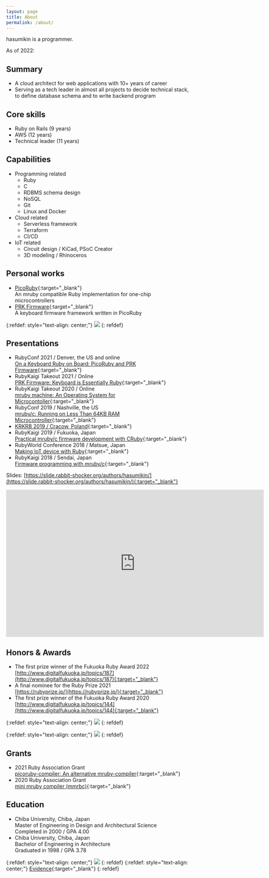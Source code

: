 ```yaml
---
layout: page
title: About
permalink: /about/
---
```


hasumikin is a programmer.

As of 2022:

## Summary

- A cloud architect for web applications with 10+ years of career
- Serving as a tech leader in almost all projects to decide technical stack, to define database schema and to write backend program

## Core skills
- Ruby on Rails (9 years)
- AWS (12 years)
- Technical leader (11 years)

## Capabilities
- Programming related
  - Ruby
  - C
  - RDBMS schema design
  - NoSQL
  - Git
  - Linux and Docker
- Cloud related
  - Serverless framework
  - Terraform
  - CI/CD
- IoT related
  - Circuit design / KiCad, PSoC Creator
  - 3D modeling / Rhinoceros

## Personal works

- [PicoRuby](https://github.com/picoruby/picoruby){:target="_blank"}  
  An mruby compatible Ruby implementation for one-chip microcontrollers
- [PRK Firmware](https://github.com/picoruby/prk_firmware){:target="_blank"}  
  A keyboard firmware framework written in PicoRuby

{:refdef: style="text-align: center;"}
![]({{site.baseurl}}/assets/images/picoruby.svg)
{: refdef}

## Presentations

- RubyConf 2021 / Denver, the US and online  
  [On a Keyboard Ruby on Board: PicoRuby and PRK Firmware](https://youtu.be/SLSwn41iJX4){:target="_blank"}
- RubyKaigi Takeout 2021 / Online  
  [PRK Firmware: Keyboard is Essentially Ruby](https://rubykaigi.org/2021-takeout/presentations/hasumikin.html){:target="_blank"}
- RubyKaigi Takeout 2020 / Online  
  [mruby machine: An Operating System for Microcontoller](https://rubykaigi.org/2020-takeout/presentations/hasumikin.html#sep04){:target="_blank"}
- RubyConf 2019 / Nashville, the US  
  [mruby/c: Running on Less Than 64KB RAM Microcontroller](https://youtu.be/1VFPSHs3WvI){:target="_blank"}
- [KRKRB 2019 / Cracow, Poland](https://krk-rb.pl/){:target="_blank"}
- RubyKaigi 2019 / Fukuoka, Japan  
  [Practical mruby/c firmware development with CRuby](https://rubykaigi.org/2019/presentations/hasumikin.html#apr19){:target="_blank"}
- RubyWorld Conference 2018 / Matsue, Japan  
  [Making IoT device with Ruby](https://www.youtube.com/watch?v=3ICCdASI8tg){:target="_blank"}
- RubyKaigi 2018 / Sendai, Japan  
  [Firmware programming with mruby/c](https://rubykaigi.org/2018/presentations/hasumon.html){:target="_blank"}

Slides: [https://slide.rabbit-shocker.org/authors/hasumikin/](https://slide.rabbit-shocker.org/authors/hasumikin/){:target="_blank"}

<iframe width="700" height="400" src="https://www.youtube.com/embed/SLSwn41iJX4" frameborder="0" allowfullscreen> </iframe>

## Honors & Awards

- The first prize winner of the Fukuoka Ruby Award 2022  
  [http://www.digitalfukuoka.jp/topics/187](http://www.digitalfukuoka.jp/topics/187){:target="_blank"}
- A final nominee for the Ruby Prize 2021  
  [https://rubyprize.jp/](https://rubyprize.jp/){:target="_blank"}
- The first prize winner of the Fukuoka Ruby Award 2020  
  [http://www.digitalfukuoka.jp/topics/144](http://www.digitalfukuoka.jp/topics/144){:target="_blank"}

{:refdef: style="text-align: center;"}
![]({{site.baseurl}}/assets/images/fukuokarubyaward.png)
{: refdef}

{:refdef: style="text-align: center;"}
![]({{site.baseurl}}/assets/images/finalnominees-awa-2021.png)
{: refdef}

## Grants

- 2021 Ruby Association Grant  
  [picoruby-compiler: An alternative mruby-compiler](https://www.ruby.or.jp/en/news/20211025){:target="_blank"}
- 2020 Ruby Association Grant  
  [mini mruby compiler (mmrbc)](https://www.ruby.or.jp/en/news/20201022){:target="_blank"}

## Education

- Chiba University, Chiba, Japan  
  Master of Engineering in Design and Architectural Science  
  Completed in 2000 / GPA 4.00
- Chiba University, Chiba, Japan  
  Bachelor of Engineering in Architecture  
  Graduated in 1998 / GPA 3.78

{:refdef: style="text-align: center;"}
![]({{site.baseurl}}/assets/images/wes-digital_badge-icon.png)
{: refdef}
{:refdef: style="text-align: center;"}
[Evidence](https://badges.wes.org/Evidence?i=4e38d9b3-12aa-4eb1-b16b-efb29b89e738&type=us){:target="_blank"}
{: refdef}
